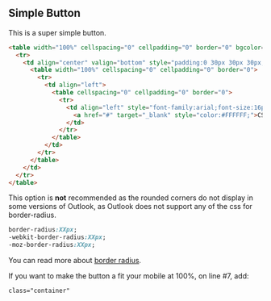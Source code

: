 ## Simple Button

This is a super simple button.

```html
<table width="100%" cellspacing="0" cellpadding="0" border="0" bgcolor="#ffffff">
  <tr>
    <td align="center" valign="bottom" style="padding:0 30px 30px 30px;" class="mobpad">
      <table width="100%" cellspacing="0" cellpadding="0" border="0">
        <tr>
          <td align="left">
            <table cellspacing="0" cellpadding="0" border="0">
              <tr>
                <td align="left" style="font-family:arial;font-size:16px;line-height:22px;color:#ffffff;padding:10px 40px;border-radius:7px;-webkit-border-radius:7px;-moz-border-radius:7px;" bgcolor="#222222">
                  <a href="#" target="_blank" style="color:#FFFFFF;">CSS Button</a>
                </td>
              </tr>	
            </table>
          </td>
        </tr>	
      </table>
    </td>
  </tr>
</table>
```

This option is **not** recommended as the rounded corners do not display in some versions of Outlook, as Outlook does not support any of the css for border-radius.
```css
border-radius:XXpx;
-webkit-border-radius:XXpx;
-moz-border-radius:XXpx;
```
You can read more about [border radius](https://www.w3schools.com/cssref/css3_pr_border-radius.asp).

If you want to make the button a fit your mobile at 100%, on line #7, add:
```html
class="container"
```

